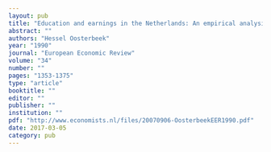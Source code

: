 ```yaml
---
layout: pub
title: "Education and earnings in the Netherlands: An empirical analysis"
abstract: ""
authors: "Hessel Oosterbeek"
year: "1990"
journal: "European Economic Review"
volume: "34"
number: ""
pages: "1353-1375"
type: "article"
booktitle: ""
editor: ""
publisher: ""
institution: ""
pdf: "http://www.economists.nl/files/20070906-OosterbeekEER1990.pdf"
date: 2017-03-05
category: pub
---
```

